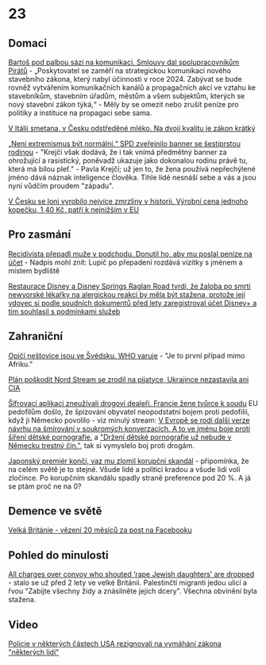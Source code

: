 # 23

## Domaci 

[Bartoš pod palbou sází na komunikaci. Smlouvy dal spolupracovníkům Pirátů](https://www.novinky.cz/clanek/domaci-bartos-pod-palbou-sazi-na-komunikaci-smlouvy-dal-spolupracovnikum-piratu-40484254) - „Poskytovatel se zaměří na strategickou komunikaci nového stavebního zákona, který nabyl účinnosti v roce 2024. Zabývat se bude rovněž vytvářením komunikačních kanálů a propagačních akcí ve vztahu ke stavebníkům, stavebním úřadům, městům a všem subjektům, kterých se nový stavební zákon týká,“ - Měly by se omezit nebo zrušit peníze pro politiky a instituce na propagaci sebe sama.

[V Itálii smetana, v Česku odstředěné mléko. Na dvojí kvalitu je zákon krátký](https://www.novinky.cz/clanek/ekonomika-v-italii-smetana-v-cesku-odstredene-mleko-na-dvoji-kvalitu-je-zakon-kratky-40483962)

[„Není extremismus být normální.“ SPD zveřejnilo banner se šestiprstou rodinou](https://www.idnes.cz/zpravy/domaci/spd-kampan-politika-volby-kraje-rodina-sest-prstu-banner.A240813_165920_domaci_svm) - "Krejčí však dodává, že i tak vnímá předmětný banner za ohrožující a rasistický, poněvadž ukazuje jako dokonalou rodinu právě tu, která má bílou pleť." - Pavla Krejčí; už jen to, že žena používá nepřechýlené jméno dává náznak inteligence člověka. Tihle lidé nesnáší sebe a vás a jsou nyní vůdčím proudem "západu".

[V Česku se loni vyrobilo nejvíce zmrzliny v historii. Výrobní cena jednoho kopečku, 1,40 Kč, patří k nejnižším v EU](https://zpravy.kurzy.cz/780075-v-cesku-se-loni-vyrobilo-nejvice-zmrzliny-v-historii-vyrobni-cena-jednoho-kopecku-1-40-kc-patri/)

## Pro zasmání
[Recidivista přepadl muže v podchodu. Donutil ho, aby mu poslal peníze na účet](https://www.novinky.cz/clanek/krimi-recidivista-prepadl-muze-v-podchodu-donutil-ho-aby-mu-poslal-penize-na-ucet-40483931) - Nadpis mohl znít: Lupič po přepadení rozdává vizitky s jménem a místem bydliště

[Restaurace Disney a Disney Springs Raglan Road tvrdí, že žaloba po smrti newyorské lékařky na alergickou reakci by měla být stažena, protože její vdovec si podle soudních dokumentů před lety zaregistroval účet Disney+ a tím souhlasil s podmínkami služeb](https://www.foxbusiness.com/lifestyle/disney-citing-widowers-app-account-ticket-purchase-reason-throw-out-fatal-allergic-reaction-lawsuit)

## Zahraniční

[Opičí neštovice jsou ve Švédsku. WHO varuje](https://www.novinky.cz/clanek/zahranicni-evropa-prvni-pripad-mimo-afriku-opici-nestovice-jsou-ve-svedsku-40484302) - "Je to první případ mimo Afriku."

[Plán poškodit Nord Stream se zrodil na pijatyce, Ukrajince nezastavila ani CIA](https://www.idnes.cz/zpravy/zahranicni/nord-stream-ukrajina-vybuch-tajna-operace-wsj.A240815_113200_zahranicni_bro)

[Šifrovací aplikaci zneužívali drogoví dealeři. Francie žene tvůrce k soudu](https://www.novinky.cz/clanek/internet-a-pc-software-sifrovaci-aplikaci-zneuzivali-drogovi-dealeri-francie-zene-tvurce-k-soudu-40484021) EU pedofilům došlo, že špízování obyvatel neopodstatní bojem proti pedofilii, když ji Německo povolilo - viz minulý stream: [V Evropě se rodí další verze návrhu na šmírování v soukromých konverzacích. A to ve jménu boje proti šíření dětské pornografie.](https://echo24.cz/a/H9mfZ/zpravy-svet-navrh-eu-smirovani-zpravy-skenovani-soukromych-konverzaci) a ["Držení dětské pornografie už nebude v Německu trestný čin."](https://www.novinky.cz/clanek/zahranicni-nemecko-snizilo-tresty-za-drzeni-detske-pornografie-40472973), tak si vymyslelo boj proti drogám.

[Japonský premiér končí, vaz mu zlomil korupční skandál](https://www.novinky.cz/clanek/zahranicni-konci-v-politice-40484016) - připomínka, že na celém světě je to stejné. Všude lidé a politici kradou a všude lidi volí zločince. Po korupčním skandálu spadly straně preference pod 20 %. A já se ptám proč ne na 0?

## Demence ve světě
[Velká Británie - vězení 20 měsíců za post na Facebooku](https://www.youtube.com/shorts/16O8ZyCO94k)

## Pohled do minulosti 

[All charges over convoy who shouted ‘rape Jewish daughters’ are dropped](https://metro.co.uk/2022/11/20/all-charges-over-convoy-who-shouted-rape-jewish-daughters-are-dropped-17793247/) - stalo se už před 2 lety ve velké Británii. Palestinčtí migranti jedou ulicí a řvou "Zabijte všechny židy a znásilněte jejich dcery". Všechna obvinění byla stažena.

## Video
[Policie v některých částech USA rezignovali na vymáhání zákona "některých lidí"](https://youtube.com/shorts/ykgPPCA3G5Q)
